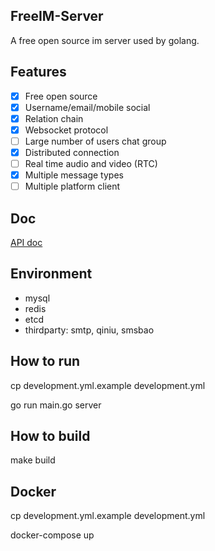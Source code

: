 ## FreeIM-Server

A free open source im server used by golang.

## Features

- [x] Free open source
- [x] Username/email/mobile social
- [x] Relation chain
- [x] Websocket protocol
- [ ] Large number of users chat group
- [x] Distributed connection
- [ ] Real time audio and video (RTC)
- [x] Multiple message types
- [ ] Multiple platform client

## Doc

[API doc](docs/api.md)

## Environment

- mysql
- redis
- etcd
- thirdparty: smtp, qiniu, smsbao

## How to run

cp development.yml.example development.yml

go run main.go server

## How to build

make build

## Docker

cp development.yml.example development.yml

docker-compose up